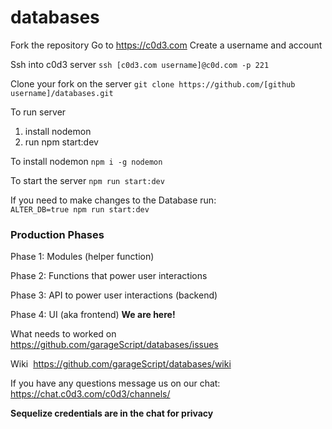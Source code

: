 # databases

Fork the repository
Go to https://c0d3.com
Create a username and account

Ssh into c0d3 server 
`ssh [c0d3.com username]@c0d.com -p 221`

Clone your fork on the server 
`git clone https://github.com/[github username]/databases.git`

To run server
1. install nodemon
2. run npm start:dev

To install nodemon
`npm i -g nodemon`

To start the server
`npm run start:dev`

If you need to make changes to the Database run:  
`ALTER_DB=true npm run start:dev`

### Production Phases

Phase 1: Modules (helper function)

Phase 2: Functions that power user interactions

Phase 3: API to power user interactions (backend)

Phase 4: UI (aka frontend)
**We are here!**

What needs to worked on 
https://github.com/garageScript/databases/issues

Wiki 
https://github.com/garageScript/databases/wiki

If you have any questions message us on our chat:
https://chat.c0d3.com/c0d3/channels/

__Sequelize credentials are in the chat for privacy__

